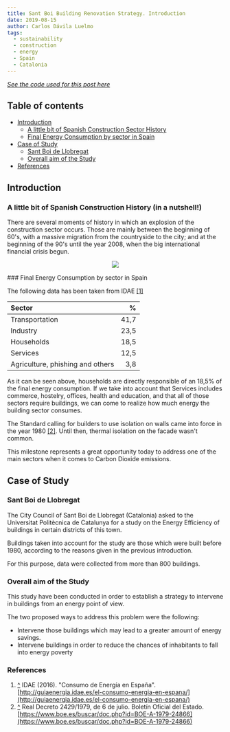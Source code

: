 ```yaml
---
title: Sant Boi Building Renovation Strategy. Introduction
date: 2019-08-15
author: Carlos Dávila Luelmo
tags:
  - sustainability
  - construction
  - energy
  - Spain
  - Catalonia
---
```


[_See the code used for this post here_](https://github.com/carlosdavila91/santboi_eda/tree/master/code)

## Table of contents
* [Introduction](#introduction)
   * [A little bit of Spanish Construction Sector History](#a-little-bit-of-spanish-construction-sector-history)
   * [Final Energy Consumption by sector in Spain](#final-energy-consumption-by-sector-in-spain)
* [Case of Study](#case-of-study)
   * [Sant Boi de Llobregat](#sant-boi-de-llobregat)
   * [Overall aim of the Study](#overall-aim-of-the-study)
* [References](#references)

## Introduction

### A little bit of Spanish Construction History (in a nutshell!)

There are several moments of history in which an explosion of the construction sector occurs. Those are mainly between the beginning of 60's, with a massive migration from the countryside to the city; and at the beginning of the 90's until the year 2008, when the big international financial crisis begun.

<p align="center">
  <img src="{{site.baseurl}}/assets/img/sant-boi-eda/census.png">
</p>
<a id='final-energy-consumption'></a>
### Final Energy Consumption by sector in Spain

The following data has been taken from IDAE [\[1\]](#references)

| Sector                                 | %             |
| :------------------------------------- |--------------:|
| Transportation                         | 41,7          |
| Industry                               | 23,5          |
| Households                             | 18,5          |
| Services                               | 12,5          |
| Agriculture, phishing and others       | 3,8           |

As it can be seen above, households are directly responsible of an 18,5% of the final energy consumption. If we take into account that Services includes commerce, hostelry, offices, health and education, and that all of those sectors require buildings, we can come to realize how much energy the building sector consumes.

<a id='isolation-standard'></a>
The Standard calling for builders to use isolation on walls came into force in the year 1980 [\[2\]](#references). Until then, thermal isolation on the facade wasn't common.

This milestone represents a great opportunity today to address one of the main sectors when it comes to Carbon Dioxide emissions.

## Case of Study

### Sant Boi de Llobregat

The City Council of Sant Boi de Llobregat (Catalonia) asked to the Universitat Politècnica de Catalunya for a study on the Energy Efficiency of buildings in certain districts of this town.

Buildings taken into account for the study are those which were built before 1980, according to the reasons given in the previous introduction.

For this purpose, data were collected from more than 800 buildings.

### Overall aim of the Study

This study have been conducted in order to establish a strategy to intervene in buildings from an energy point of view.

The two proposed ways to address this problem were the following:

* Intervene those buildings which may lead to a greater amount of energy savings.
* Intervene buildings in order to reduce the chances of inhabitants to fall into energy poverty

<a id='references'></a>
### References

1. [\^](#final-energy-consumption) IDAE (2016). "Consumo de Energía en España". [http://guiaenergia.idae.es/el-consumo-energia-en-espana/](http://guiaenergia.idae.es/el-consumo-energia-en-espana/)
2. [\^](#isolation-standard) Real Decreto 2429/1979, de 6 de julio. Boletín Oficial del Estado. [https://www.boe.es/buscar/doc.php?id=BOE-A-1979-24866](https://www.boe.es/buscar/doc.php?id=BOE-A-1979-24866)
